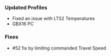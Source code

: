 ### Updated Profiles
 - Fixed an issue with LTS2 Temperatures
 - GBX16 PC
### Fixes
 - #52 fix by limiting commanded Travel Speed